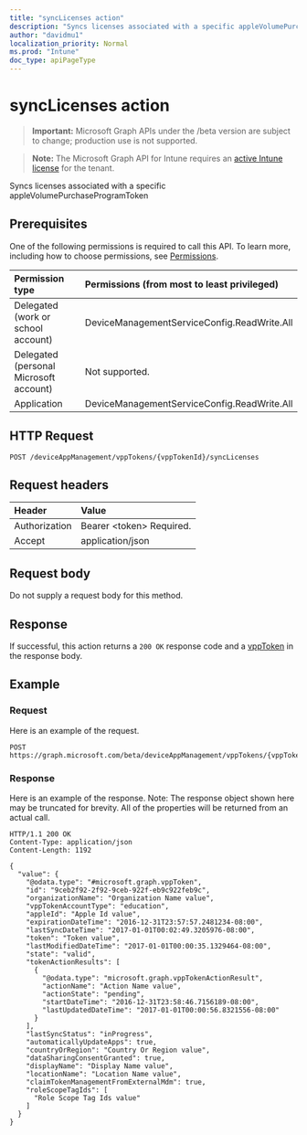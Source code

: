 ```yaml
---
title: "syncLicenses action"
description: "Syncs licenses associated with a specific appleVolumePurchaseProgramToken"
author: "davidmu1"
localization_priority: Normal
ms.prod: "Intune"
doc_type: apiPageType
---
```


# syncLicenses action

> **Important:** Microsoft Graph APIs under the /beta version are subject to change; production use is not supported.

> **Note:** The Microsoft Graph API for Intune requires an [active Intune license](https://go.microsoft.com/fwlink/?linkid=839381) for the tenant.

Syncs licenses associated with a specific appleVolumePurchaseProgramToken

## Prerequisites
One of the following permissions is required to call this API. To learn more, including how to choose permissions, see [Permissions](/graph/permissions-reference).

|Permission type|Permissions (from most to least privileged)|
|:---|:---|
|Delegated (work or school account)|DeviceManagementServiceConfig.ReadWrite.All|
|Delegated (personal Microsoft account)|Not supported.|
|Application|DeviceManagementServiceConfig.ReadWrite.All|

## HTTP Request
<!-- {
  "blockType": "ignored"
}
-->
``` http
POST /deviceAppManagement/vppTokens/{vppTokenId}/syncLicenses
```

## Request headers
|Header|Value|
|:---|:---|
|Authorization|Bearer &lt;token&gt; Required.|
|Accept|application/json|

## Request body
Do not supply a request body for this method.

## Response
If successful, this action returns a `200 OK` response code and a [vppToken](../resources/intune-onboarding-vpptoken.md) in the response body.

## Example

### Request
Here is an example of the request.
``` http
POST https://graph.microsoft.com/beta/deviceAppManagement/vppTokens/{vppTokenId}/syncLicenses
```

### Response
Here is an example of the response. Note: The response object shown here may be truncated for brevity. All of the properties will be returned from an actual call.
``` http
HTTP/1.1 200 OK
Content-Type: application/json
Content-Length: 1192

{
  "value": {
    "@odata.type": "#microsoft.graph.vppToken",
    "id": "9ceb2f92-2f92-9ceb-922f-eb9c922feb9c",
    "organizationName": "Organization Name value",
    "vppTokenAccountType": "education",
    "appleId": "Apple Id value",
    "expirationDateTime": "2016-12-31T23:57:57.2481234-08:00",
    "lastSyncDateTime": "2017-01-01T00:02:49.3205976-08:00",
    "token": "Token value",
    "lastModifiedDateTime": "2017-01-01T00:00:35.1329464-08:00",
    "state": "valid",
    "tokenActionResults": [
      {
        "@odata.type": "microsoft.graph.vppTokenActionResult",
        "actionName": "Action Name value",
        "actionState": "pending",
        "startDateTime": "2016-12-31T23:58:46.7156189-08:00",
        "lastUpdatedDateTime": "2017-01-01T00:00:56.8321556-08:00"
      }
    ],
    "lastSyncStatus": "inProgress",
    "automaticallyUpdateApps": true,
    "countryOrRegion": "Country Or Region value",
    "dataSharingConsentGranted": true,
    "displayName": "Display Name value",
    "locationName": "Location Name value",
    "claimTokenManagementFromExternalMdm": true,
    "roleScopeTagIds": [
      "Role Scope Tag Ids value"
    ]
  }
}
```



